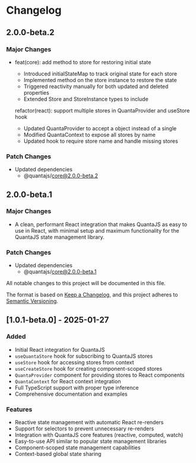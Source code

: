# Changelog

## 2.0.0-beta.2

### Major Changes

- feat(core): add method to store for restoring initial state
    - Introduced initialStateMap to track original state for each store
    - Implemented method on the store instance to restore the state
    - Triggered reactivity manually for both updated and deleted properties
    - Extended Store and StoreInstance types to include

    refactor(react): support multiple stores in QuantaProvider and useStore hook
    - Updated QuantaProvider to accept a object instead of a single
    - Modified QuantaContext to expose all stores by name
    - Updated hook to require store name and handle missing stores

### Patch Changes

- Updated dependencies
    - @quantajs/core@2.0.0-beta.2

## 2.0.0-beta.1

### Major Changes

- A clean, performant React integration that makes QuantaJS as easy to use in React, with minimal setup and maximum functionality for the QuantaJS state management library.

### Patch Changes

- Updated dependencies
    - @quantajs/core@2.0.0-beta.1

All notable changes to this project will be documented in this file.

The format is based on [Keep a Changelog](https://keepachangelog.com/en/1.0.0/),
and this project adheres to [Semantic Versioning](https://semver.org/spec/v2.0.0.html).

## [1.0.1-beta.0] - 2025-01-27

### Added

- Initial React integration for QuantaJS
- `useQuantaStore` hook for subscribing to QuantaJS stores
- `useStore` hook for accessing stores from context
- `useCreateStore` hook for creating component-scoped stores
- `QuantaProvider` component for providing stores to React components
- `QuantaContext` for React context integration
- Full TypeScript support with proper type inference
- Comprehensive documentation and examples

### Features

- Reactive state management with automatic React re-renders
- Support for selectors to prevent unnecessary re-renders
- Integration with QuantaJS core features (reactive, computed, watch)
- Easy-to-use API similar to popular state management libraries
- Component-scoped state management capabilities
- Context-based global state sharing
